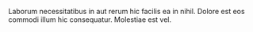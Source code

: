 Laborum necessitatibus in aut rerum hic facilis ea in nihil. Dolore est eos commodi illum hic consequatur. Molestiae est vel.